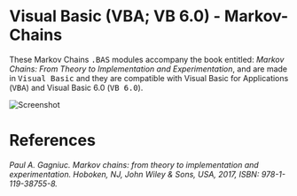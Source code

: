 # Visual Basic (VBA; VB 6.0) - Markov-Chains
These Markov Chains <kbd>.BAS</kbd> modules accompany the book entitled: <i>Markov Chains: From Theory to Implementation and Experimentation</i>, and are made in <kbd>Visual Basic</kbd> and they are compatible with Visual Basic for Applications (<kbd>VBA</kbd>) and Visual Basic 6.0 (<kbd>VB 6.0</kbd>).

![Screenshot](https://github.com/Gagniuc/Visual-Basic-modules-Markov-Chains/blob/main/Markov%20Chains.png)

# References
<i>Paul A. Gagniuc. Markov chains: from theory to implementation and experimentation. Hoboken, NJ,  John Wiley & Sons, USA, 2017, ISBN: 978-1-119-38755-8.</i>
